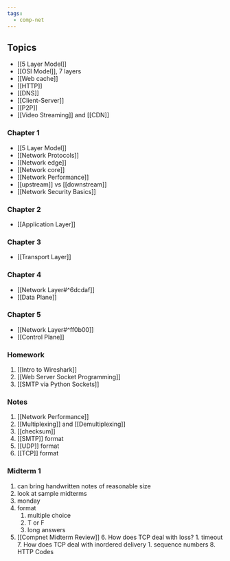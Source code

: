 ```yaml
---
tags:
  - comp-net
---
```

## Topics
- [[5 Layer Model]]
- [[OSI Model]], 7 layers
- [[Web cache]]
- [[HTTP]]
- [[DNS]]
- [[Client-Server]]
- [[P2P]]
- [[Video Streaming]] and [[CDN]]

### Chapter 1
- [[5 Layer Model]]
- [[Network Protocols]]
- [[Network edge]]
- [[Network core]]
- [[Network Performance]]
- [[upstream]] vs [[downstream]]
- [[Network Security Basics]]
### Chapter 2
- [[Application Layer]]
### Chapter 3
- [[Transport Layer]]
### Chapter 4 
- [[Network Layer#^6dcdaf]]
- [[Data Plane]]
### Chapter 5
- [[Network Layer#^ff0b00]]
- [[Control Plane]]
### Homework
1. [[Intro to Wireshark]]
2. [[Web Server Socket Programming]]
3. [[SMTP via Python Sockets]]


### Notes
1. [[Network Performance]]
2. [[Multiplexing]] and [[Demultiplexing]]
3. [[checksum]]
4. [[SMTP]] format
5. [[UDP]] format
6. [[TCP]] format
### Midterm 1
1. can bring handwritten notes of reasonable size
2. look at sample midterms
3. monday
4. format
	1. multiple choice
	2. T or F
	3. long answers
5. [[Compnet Midterm Review]]
	6. How does TCP deal with loss?
		1. timeout
	7. How does TCP deal with inordered delivery
		1. sequence numbers
	8. HTTP Codes